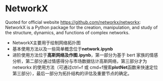 # NetworkX
Quoted for official website https://github.com/networkx/networkx: NetworkX is a Python package for the creation, manipulation, and study of the structure, dynamics, and functions of complex networks.
- NetworkX主要用于绘制网络拓扑图
- 基本使用方法以及一些简单概念位于**network.ipynb**
- 进阶使用方法位于**高斯网络及作图.ipynb**，第一部分为基于 bert 家族的情感分析，第二部分通过情感得分与市场数据估计高斯网络，第三部分才为 networkx 的使用方法（可通过ctrl+f 或 cmd+f搜索**plotNet**函数来快速定位第三部分），最后一部分为拓扑结构的评估及重要节点的确定。
